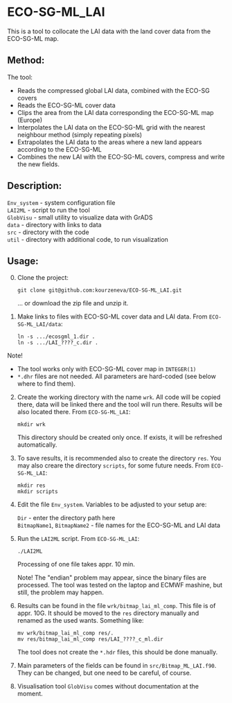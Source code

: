 # ECO-SG-ML_LAI

This is a tool to collocate the LAI data with the land cover data from the ECO-SG-ML map.

## Method:

The tool:
* Reads the compressed global LAI data, combined with the ECO-SG covers
* Reads the ECO-SG-ML cover data
* Clips the area from the LAI data corresponding the ECO-SG-ML map (Europe)
* Interpolates the LAI data on the ECO-SG-ML grid with the nearest neighbour method (simply repeating pixels)
* Extrapolates the LAI data to the areas where a new land appears according to the ECO-SG-ML
* Combines the new LAI with the ECO-SG-ML covers, compress and write the new fields.

## Description:

`Env_system` - system configuration file  
`LAI2ML`     - script to run the tool  
`GlobVisu`   - small utility to visualize data with GrADS  
`data`       - directory with links to data  
`src`        - directory with the code  
`util`       - directory with additional code, to run visualization  

## Usage:

0. Clone the project:

   `git clone git@github.com:kourzeneva/ECO-SG-ML_LAI.git`

   ... or download the zip file and unzip it.

2. Make links to files with ECO-SG-ML cover data and LAI data. From `ECO-SG-ML_LAI/data`:
    
   `ln -s .../ecosgml_1.dir . `   
   `ln -s .../LAI_????_c.dir . ` 

Note! 
- The tool works only with ECO-SG-ML cover map in `INTEGER(1)`
- `*.dhr` files are not needed. All parameters are hard-coded (see below where to find them).

2. Create the working directory with the name `wrk`. All code will be copied there, data will be linked there and the tool will run there. Results will be also located there. From `ECO-SG-ML_LAI`:  

   `mkdir wrk`

   This directory should be created only once. If exists, it will be refreshed automatically.
   
3. To save results, it is recommended also to create the directory `res`. You may also creare the directory `scripts`, for some future needs. From `ECO-SG-ML_LAI`:

   `mkdir res`  
   `mkdir scripts`
   
4. Edit the file `Env_system`. Variables to be adjusted to your setup are:

   `Dir` - enter the directory path here  
   `BitmapName1`, `BitmapName2` - file names for the ECO-SG-ML and LAI data 

5. Run the `LAI2ML` script. From `ECO-SG-ML_LAI`:

   `./LAI2ML`

   Processing of one file takes appr. 10 min.
   
   Note! The "endian" problem may appear, since the binary files are processed. The tool was tested on the laptop and ECMWF mashine, but still, the problem may happen.

6. Results can be found in the file `wrk/bitmap_lai_ml_comp`. This file is of appr. 10G. It should be moved to the `res` directory manually and renamed as the used wants. Something like:

   `mv wrk/bitmap_lai_ml_comp res/.`  
   `mv res/bitmap_lai_ml_comp res/LAI_????_c_ml.dir`

   The tool does not create the `*.hdr` files, this should be done manually.
   
7. Main parameters of the fields can be found in `src/Bitmap_ML_LAI.f90`. They can be changed, but one need to be careful, of course.

8. Visualisation tool `GlobVisu` comes without documentation at the moment.  
